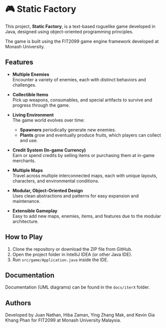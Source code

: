 # 🎮 Static Factory

This project, **Static Factory**, is a text-based roguelike game developed in Java, designed using object-oriented programming principles.

The game is built using the FIT2099 game engine framework developed at Monash University.

## Features

- **Multiple Enemies**  
  Encounter a variety of enemies, each with distinct behaviors and challenges.

- **Collectible Items**  
  Pick up weapons, consumables, and special artifacts to survive and progress through the game.

- **Living Environment**  
  The game world evolves over time:  
  - **Spawners** periodically generate new enemies.  
  - **Plants** grow and eventually produce fruits, which players can collect and use.

- **Credit System (In-game Currency)**  
  Earn or spend credits by selling items or purchasing them at in-game merchants.

- **Multiple Maps**  
  Travel across multiple interconnected maps, each with unique layouts, characters, and environmental conditions.

- **Modular, Object-Oriented Design**  
  Uses clean abstractions and patterns for easy expansion and maintenance.

- **Extensible Gameplay**  
  Easy to add new maps, enemies, items, and features due to the modular architecture.

## How to Play

1. Clone the repository or download the ZIP file from GitHub.
2. Open the project folder in IntelliJ IDEA (or other Java IDE).
3. Run `src/game/Application.java` inside the IDE.

## Documentation

Documentation (UML diagrams) can be found in the `docs/iterX` folder.

## Authors

Developed by Juan Nathan, Hiba Zaman, Ying Zhang Mak, and Kevin Gia Khang Phan for FIT2099 at Monash University Malaysia.


